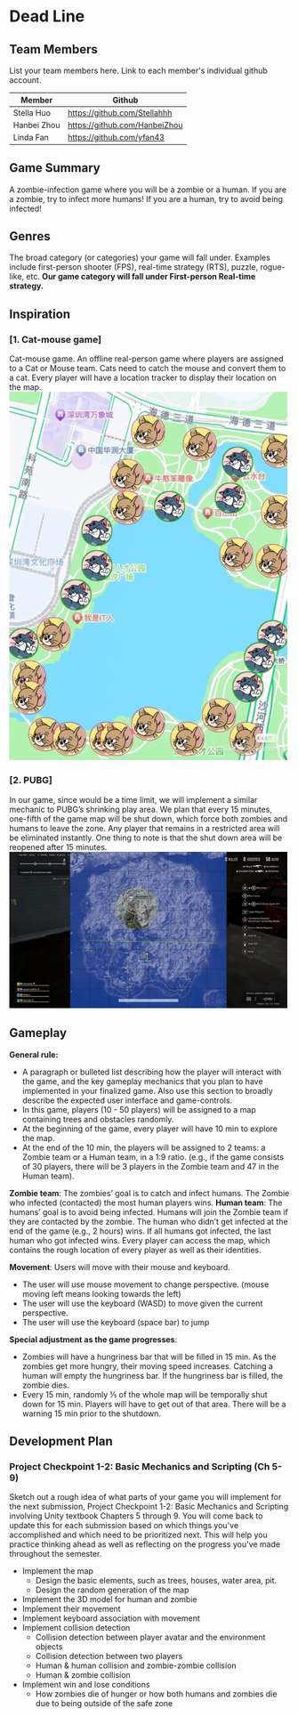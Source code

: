 # Dead Line

## Team Members

List your team members here. Link to each member's individual github account.

| Member    | Github |
| -------- | ------- |
| Stella Huo  | https://github.com/Stellahhh    |
| Hanbei Zhou | https://github.com/HanbeiZhou     |
| Linda Fan    | https://github.com/yfan43    |

## Game Summary

A zombie-infection game where you will be a zombie or a human. If you are a zombie, try to infect more humans! If you are a human, try to avoid being infected!

## Genres

The broad category (or categories) your game will fall under. Examples include first-person shooter (FPS), real-time strategy (RTS), puzzle, rogue-like, etc.
**Our game category will fall under First-person Real-time strategy.**

## Inspiration

### [1. Cat-mouse game]

Cat-mouse game. An offline real-person game where players are assigned to a Cat or Mouse team. Cats need to catch the mouse and convert them to a cat. Every player will have a location tracker to display their location on the map.
<img src="cat_mouse.JPG" alt="Cat-mouse Image" width="500"/>

### [2. PUBG]

In our game, since would be a time limit, we will implement a similar mechanic to PUBG’s shrinking play area. We plan that every 15 minutes, one-fifth of the game map will be shut down, which force both zombies and humans to leave the zone. Any player that remains in a restricted area will be eliminated instantly. One thing to note is that the shut down area will be reopened after 15 minutes. 
<img src="PUBG.jpg" alt="PUBG Image" width="500"/>

## Gameplay

**General rule:**
- A paragraph or bulleted list describing how the player will interact with the game, and the key gameplay mechanics that you plan to have implemented in your finalized game. Also use this section to broadly describe the expected user interface and game-controls.
- In this game, players (10 - 50 players) will be assigned to a map containing trees and obstacles randomly. 
- At the beginning of the game, every player will have 10 min to explore the map. 
- At the end of the 10 min, the players will be assigned to 2 teams: a Zombie team or a Human team, in a 1:9 ratio. (e.g., if the game consists of 30 players, there will be 3 players in the Zombie team and 47 in the Human team).


**Zombie team**: The zombies’ goal is to catch and infect humans. The Zombie who infected (contacted) the most human players wins.
**Human team**: The humans’ goal is to avoid being infected. Humans will join the Zombie team if they are contacted by the zombie. The human who didn’t get infected at the end of the game (e.g., 2 hours) wins. If all humans got infected, the last human who got infected wins.
Every player can access the map, which contains the rough location of every player as well as their identities.

**Movement**:
Users will move with their mouse and keyboard. 
- The user will use mouse movement to change perspective. (mouse moving left means looking towards the left)
- The user will use the keyboard (WASD) to move given the current perspective.
- The user will use the keyboard (space bar) to jump

**Special adjustment as the game progresses**:
- Zombies will have a hungriness bar that will be filled in 15 min. As the zombies get more hungry, their moving speed increases. Catching a human will empty the hungriness bar. If the hungriness bar is filled, the zombie dies.
- Every 15 min, randomly ⅕ of the whole map will be temporally shut down for 15 min. Players will have to get out of that area. There will be a warning 15 min prior to the shutdown.

## Development Plan

### Project Checkpoint 1-2: Basic Mechanics and Scripting (Ch 5-9)

Sketch out a rough idea of what parts of your game you will implement for the next submission, Project Checkpoint 1-2: Basic Mechanics and Scripting involving Unity textbook Chapters 5 through 9. You will come back to update this for each submission based on which things you've accomplished and which need to be prioritized next. This will help you practice thinking ahead as well as reflecting on the progress you've made throughout the semester.
- Implement the map
  - Design the basic elements, such as trees, houses, water area, pit.
  - Design the random generation of the map
- Implement the 3D model for human and zombie
- Implement their movement
- Implement keyboard association with movement
- Implement collision detection
  - Collision detection between player avatar and the environment objects
  - Collision detection between two players
  - Human & human collision and zombie-zombie collision
  - Human & zombie collision
- Implement win and lose conditions
  - How zombies die of hunger or how both humans and zombies die due to being outside of the safe zone

